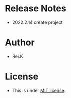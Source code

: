 # Release Notes
* 2022.2.14 create project

# Author
* Rei.K

# License
* This is under [MIT license](https://en.wikipedia.org/wiki/MIT_License).
